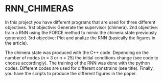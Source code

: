 # RNN_CHIMERAS

In this project you have different programs that are used for three different objectives. 1rst objective: Generate the supervisor (chimera). 2nd objective: train a RNN using the FORCE method to mimic the chimera state previously generated. 3rd objective: Plot and analize the RNN (basically the figures in the article). 

The chimera state was produced with the C++ code. Depending on the number of nodes (n = 3 or n = 25) the initial conditions change (see code to choose accordingly).
The training of the RNN was done with the python codes. Different codes are used for different constrains (see title). Finally, you have the scripts to produce the different figures in the paper.
